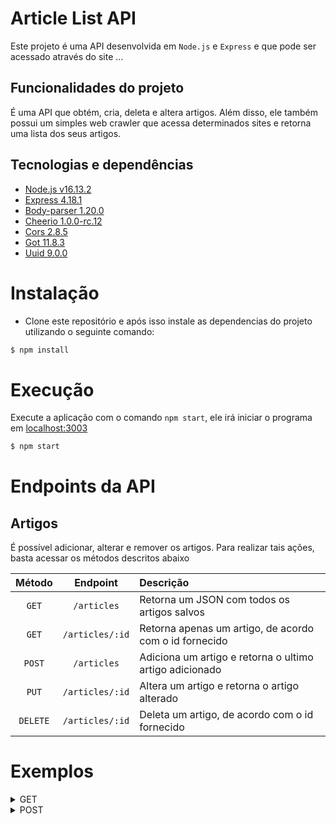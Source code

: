 # Article List API

Este projeto é uma API desenvolvida em `Node.js` e `Express` e que pode ser acessado através do site ...

## Funcionalidades do projeto

É uma API que obtém, cria, deleta e altera artigos. Além disso, ele também possui um simples web crawler que acessa determinados sites e retorna uma lista dos seus artigos.

## Tecnologias e dependências

- [Node.js v16.13.2](https://nodejs.org/en/)
- [Express 4.18.1](https://expressjs.com/pt-br/)
- [Body-parser 1.20.0](https://www.npmjs.com/package/body-parser)
- [Cheerio 1.0.0-rc.12](https://cheerio.js.org)
- [Cors 2.8.5](https://www.npmjs.com/package/cors)
- [Got 11.8.3](https://www.npmjs.com/package/got)
- [Uuid 9.0.0](https://www.npmjs.com/package/uuid)

# Instalação

- Clone este repositório e após isso instale as dependencias do projeto utilizando o seguinte comando:

```sh
$ npm install
```

# Execução

Execute a aplicação com o comando `npm start`, ele irá iniciar o programa em [localhost:3003](http://localhost:3000)

```sh
$ npm start
```

# Endpoints da API

## Artigos

É possível adicionar, alterar e remover os artigos. Para realizar tais ações, basta acessar os métodos descritos abaixo

Método    | Endpoint | Descrição
:-------: | :------: | :------
  `GET`   | `/articles` | Retorna um JSON com todos os artigos salvos
  `GET`   | `/articles/:id` | Retorna apenas um artigo, de acordo com o id fornecido
  `POST`  | `/articles` | Adiciona um artigo e retorna o ultimo artigo adicionado
  `PUT`  | `/articles/:id` | Altera um artigo e retorna o artigo alterado
  `DELETE`   | `/articles/:id` | Deleta um artigo, de acordo com o id fornecido

# Exemplos

<details>
  <summary>GET</summary>
  
  - Request
  
  ```
  localhost:3003/articles ou https://article-list-api.herokuapp.com/articles
  ```
  - Response
  ```
  [
    {
      "id":"d6e17e23-010b-4177-b519-7a87a5d1876f",
      "titulo":"O que são testes automatizados",
      "link":"https://devgo.com.br/o-que-sao-testes-automatizados",
      "data":"2022-09-18T21:52:55.108Z"
    }
  ]
  ```
</details>

<details>
  <summary>POST</summary>
  
  - Request
  
  ```
  localhost:3003/articles ou https://article-list-api.herokuapp.com/articles
  ```
  - Response
  ```
  [
    {
      "id":"d6e17e23-010b-4177-b519-7a87a5d1876f",
      "titulo":"O que são testes automatizados",
      "link":"https://devgo.com.br/o-que-sao-testes-automatizados",
      "data":"2022-09-18T21:52:55.108Z"
    }
  ]
  ```
</details>
